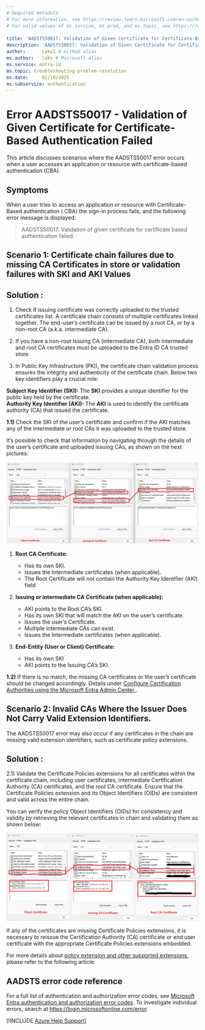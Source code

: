 ```yaml
---
# Required metadata
# For more information, see https://review.learn.microsoft.com/en-us/help/platform/learn-editor-add-metadata?branch=main
# For valid values of ms.service, ms.prod, and ms.topic, see https://review.learn.microsoft.com/en-us/help/platform/metadata-taxonomies?branch=main

title: 'AADSTS50017: Validation of Given Certificate for Certificate-Based Authentication Failed '
description: 'AADSTS50017: Validation of Given Certificate for Certificate-Based Authentication Failed '
author:      Laks1 # GitHub alias
ms.author:   laks # Microsoft alias
ms.service: entra-id
ms.topic: troubleshooting-problem-resolution
ms.date:     02/10/2025
ms.subservice: authentication
---
```

# Error AADSTS50017 - Validation of Given Certificate for Certificate-Based Authentication Failed

This article discusses scenarios where the AADSTS50017 error occurs when a user accesses an application or resource with certificate-based authentication (CBA).

## Symptoms

When a  user tries to access an application or resource with Certificate-Based authentication ( CBA)  the sign-in process fails, and the following error message is displayed:

> AADSTS50017: Validation of given certificate for certificate based authentication failed.

## Scenario 1: Certificate chain failures due to missing CA Certificates in store or validation failures with SKI and AKI Values 

## Solution :

1. Check if issuing certificate was correctly uploaded to the trusted certificates list. A certificate chain consists of multiple certificates linked together. The end-user’s certificate can be issued by a root CA, or by a non-root CA (a.k.a. intermediate CA).

2. If you have a non-root Issuing CA (intermediate CA), both intermediate and root CA certificates must be uploaded to the Entra ID CA trusted store. 

3. In Public Key Infrastructure (PKI), the certificate chain validation process ensures the integrity and authenticity of the certificate chain. Below two key identifiers play a crucial role: 

**Subject Key Identifier (SKI):** The **SKI** provides a unique identifier for the public key held by the certificate.  
 **Authority Key Identifier (AKI):** The **AKI** is used to identify the certificate authority (CA) that issued the certificate. 

**1.1)**  Check the SKI of the user’s certificate and confirm if the AKI matches any of the intermediate or root CAs it was uploaded to the trusted store.  

It’s possible to check that information by navigating through the details of the user’s certificate and uploaded issuing CAs, as shown on the next pictures:  

![Screenshot of Certificate chain.](media/error-code-aadsts50017-certificate-based-authentication-failed/pic4.png)


1. **Root CA Certificate:** 
    - Has its own SKI.
    - Issues the Intermediate certificates (when applicable).
    - The Root Certificate will not contain the Authority Key Identifier (AKI) field 

2. **Issuing or intermediate CA Certificate (when applicable):**
    - AKI points to the Root CA’s SKI. 
    - Has its own SKI that will match the AKI on the user’s certificate. 
    - Issues the user’s Certificate. 
    - Multiple intermediate CAs can exist. 
    - Issues the Intermediate certificates (when applicable). 

3. **End-Entity (User or Client) Certificate:**
    - Has its own SKI 
    - AKI points to the Issuing CA’s SKI. 

**1.2)** If there is no match, the missing CA certificates or the user’s certificate should be changed accordingly. Details under [Configure Certification Authorities using the Microsoft Entra Admin Center ](/entra/identity/authentication/how-to-certificate-based-authentication#configure-certification-authorities-using-the-microsoft-entra-admin-center).


## Scenario 2: Invalid CAs Where the Issuer Does Not Carry Valid Extension Identifiers. 

The AADSTS50017 error may also occur if any certificates in the chain are missing valid extension identifiers, such as certificate policy extensions. 

## Solution :

2.1) Validate the Certificate Policies extensions for all certificates within the certificate chain, including user certificates, intermediate Certification Authority (CA) certificates, and the root CA certificate. Ensure that the Certificate Policies extension and its Object Identifiers (OIDs) are consistent and valid across the entire chain. 



You can verify the policy Object Identifiers (OIDs) for consistency and validity by retrieving the relevant certificates in chain and validating them as shown below:  










![Screenshot-certificate-policies.](media/error-code-aadsts50017-certificate-based-authentication-failed/final-image-to-upload.png)

If any of the certificates are missing Certificate Policies extensions, it is necessary to reissue the Certification Authority (CA) certificate or end user certificate with the appropriate Certificate Policies extensions embedded.  

For more details about [policy extension and other supported extensions](/windows/win32/seccertenroll/supported-extensions), please refer to the following article:

## AADSTS error code reference

For a full list of authentication and authorization error codes, see [Microsoft Entra authentication and authorization error codes](/entra/identity-platform/reference-error-codes). To investigate individual errors, search at https://login.microsoftonline.com/error.

[!INCLUDE [Azure Help Support](../../../includes/azure-help-support.md)]

```

